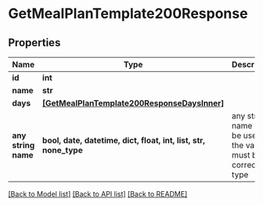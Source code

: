 # GetMealPlanTemplate200Response



## Properties
Name | Type | Description | Notes
------------ | ------------- | ------------- | -------------
**id** | **int** |  | 
**name** | **str** |  | 
**days** | [**[GetMealPlanTemplate200ResponseDaysInner]**](GetMealPlanTemplate200ResponseDaysInner.md) |  | 
**any string name** | **bool, date, datetime, dict, float, int, list, str, none_type** | any string name can be used but the value must be the correct type | [optional]

[[Back to Model list]](../README.md#documentation-for-models) [[Back to API list]](../README.md#documentation-for-api-endpoints) [[Back to README]](../README.md)


